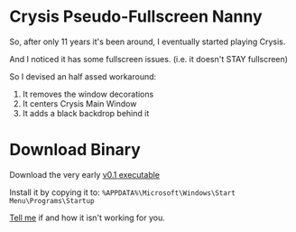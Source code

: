 # Crysis Pseudo-Fullscreen Nanny

So, after only 11 years it's been around, I eventually started playing Crysis.

And I noticed it has some fullscreen issues. (i.e. it doesn't STAY fullscreen)

So I devised an half assed workaround:

1. It removes the window decorations
2. It centers Crysis Main Window
3. It adds a black backdrop behind it

# Download Binary

Download the very early [v0.1 executable][1]

Install it by copying it to: `%APPDATA%\Microsoft\Windows\Start Menu\Programs\Startup`

[Tell me][issues] if and how it isn't working for you.


[1]: https://github.com/zingus/Crysis-Pseudo-Fullscreen-Nanny/releases/download/v0.1/Crysis.Pseudo-Fullscreen.Nanny.exe
[issues]: https://github.com/zingus/Crysis-Pseudo-Fullscreen-Nanny/issues
